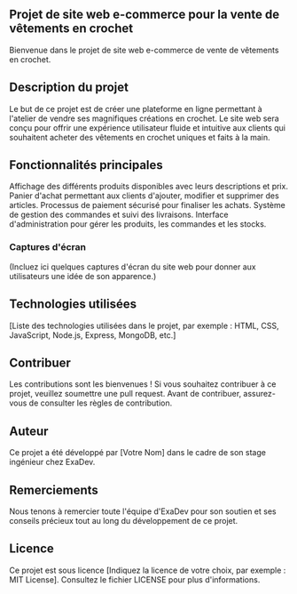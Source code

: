 ## Projet de site web e-commerce pour la vente de vêtements en crochet

Bienvenue dans le projet de site web e-commerce de vente de vêtements en crochet.

## Description du projet

Le but de ce projet est de créer une plateforme en ligne permettant à l'atelier de vendre ses magnifiques créations en crochet. Le site web sera conçu pour offrir une expérience utilisateur fluide et intuitive aux clients qui souhaitent acheter des vêtements en crochet uniques et faits à la main.

## Fonctionnalités principales

Affichage des différents produits disponibles avec leurs descriptions et prix.
Panier d'achat permettant aux clients d'ajouter, modifier et supprimer des articles.
Processus de paiement sécurisé pour finaliser les achats.
Système de gestion des commandes et suivi des livraisons.
Interface d'administration pour gérer les produits, les commandes et les stocks.

### Captures d'écran
(Incluez ici quelques captures d'écran du site web pour donner aux utilisateurs une idée de son apparence.)

## Technologies utilisées

[Liste des technologies utilisées dans le projet, par exemple : HTML, CSS, JavaScript, Node.js, Express, MongoDB, etc.]

## Contribuer
Les contributions sont les bienvenues ! Si vous souhaitez contribuer à ce projet, veuillez soumettre une pull request. Avant de contribuer, assurez-vous de consulter les règles de contribution.

## Auteur
Ce projet a été développé par [Votre Nom] dans le cadre de son stage ingénieur chez ExaDev.

## Remerciements
Nous tenons à remercier toute l'équipe d'ExaDev pour son soutien et ses conseils précieux tout au long du développement de ce projet.

## Licence
Ce projet est sous licence [Indiquez la licence de votre choix, par exemple : MIT License]. Consultez le fichier LICENSE pour plus d'informations.

